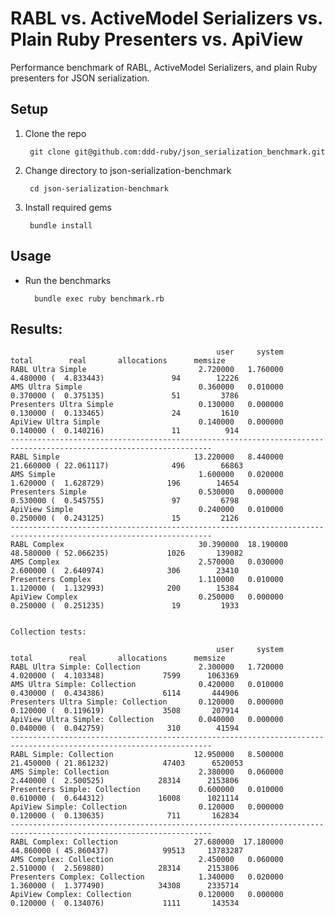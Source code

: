 # RABL vs. ActiveModel Serializers vs. Plain Ruby Presenters vs. ApiView

Performance benchmark of RABL, ActiveModel Serializers, and plain Ruby
presenters for JSON serialization.

## Setup

1. Clone the repo

        git clone git@github.com:ddd-ruby/json_serialization_benchmark.git

2. Change directory to json-serialization-benchmark

        cd json-serialization-benchmark

3. Install required gems

        bundle install

## Usage

* Run the benchmarks

        bundle exec ruby benchmark.rb



## Results:
                                                  user     system      total        real       allocations      memsize
    RABL Ultra Simple                         2.720000   1.760000   4.480000 (  4.833443)               94        12226
    AMS Ultra Simple                          0.360000   0.010000   0.370000 (  0.375135)               51         3786
    Presenters Ultra Simple                   0.130000   0.000000   0.130000 (  0.133465)               24         1610
    ApiView Ultra Simple                      0.140000   0.000000   0.140000 (  0.140216)               11          914
    -------------------------------------------------------------------------------------------------------------------
    RABL Simple                              13.220000   8.440000  21.660000 ( 22.061117)              496        66863
    AMS Simple                                1.600000   0.020000   1.620000 (  1.628729)              196        14654
    Presenters Simple                         0.530000   0.000000   0.530000 (  0.545755)               97         6798
    ApiView Simple                            0.240000   0.010000   0.250000 (  0.243125)               15         2126
    -------------------------------------------------------------------------------------------------------------------
    RABL Complex                              30.390000  18.190000  48.580000 ( 52.066235)             1026       139082
    AMS Complex                               2.570000   0.030000   2.600000 (  2.640974)              306        23410
    Presenters Complex                        1.110000   0.010000   1.120000 (  1.132993)              200        15384
    ApiView Complex                           0.250000   0.000000   0.250000 (  0.251235)               19         1933


    Collection tests:

                                                  user     system      total        real       allocations      memsize
    RABL Ultra Simple: Collection             2.300000   1.720000   4.020000 (  4.103348)             7599      1063369
    AMS Ultra Simple: Collection              0.420000   0.010000   0.430000 (  0.434386)             6114       444906
    Presenters Ultra Simple: Collection       0.120000   0.000000   0.120000 (  0.119619)             3508       207914
    ApiView Ultra Simple: Collection          0.040000   0.000000   0.040000 (  0.042759)              310        41594
    -------------------------------------------------------------------------------------------------------------------
    RABL Simple: Collection                  12.950000   8.500000  21.450000 ( 21.861232)            47403      6520053
    AMS Simple: Collection                    2.380000   0.060000   2.440000 (  2.500525)            28314      2153806
    Presenters Simple: Collection             0.600000   0.010000   0.610000 (  0.644312)            16008      1021114
    ApiView Simple: Collection                0.120000   0.000000   0.120000 (  0.130635)              711       162834
    -------------------------------------------------------------------------------------------------------------------
    RABL Complex: Collection                 27.680000  17.180000  44.860000 ( 45.860437)            99513     13783287
    AMS Complex: Collection                   2.450000   0.060000   2.510000 (  2.569880)            28314      2153806
    Presenters Complex: Collection            1.340000   0.020000   1.360000 (  1.377490)            34308      2335714
    ApiView Complex: Collection               0.120000   0.000000   0.120000 (  0.134076)             1111       143534
